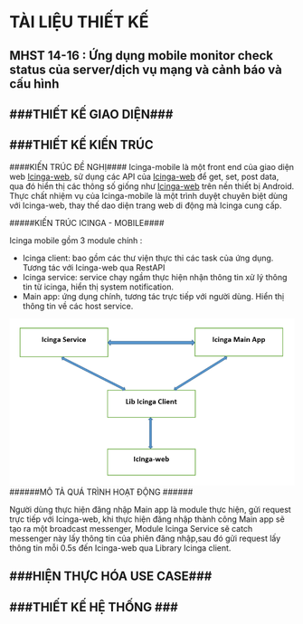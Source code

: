 TÀI LIỆU THIẾT KẾ
=================

MHST 14-16 : Ứng dụng mobile monitor check status của server/dịch vụ mạng và cảnh báo và cấu hình
------------------------------------------------------------------------------------------

###THIẾT KẾ GIAO DIỆN###
----------------------




###THIẾT KẾ KIẾN TRÚC
------------------------
####KIẾN TRÚC ĐỀ NGHỊ####
Icinga-mobile là một front end của giao diện web [Icinga-web](https://www.icinga.org/icinga/screenshots/icinga-web/), sử dụng các API của [Icinga-web](https://www.icinga.org/icinga/screenshots/icinga-web/) để get, set, post data, qua đó hiển thị các thông số giống như [Icinga-web](https://www.icinga.org/icinga/screenshots/icinga-web/) trên nền thiết bị Android. Thực chất nhiệm vụ của Icinga-mobile là một trình duyệt chuyên biệt dùng với Icinga-web, thay thế dao diện trang web di động mà Icinga cung cấp.

#####KIẾN TRÚC ICINGA - MOBILE####

Icinga mobile gồm 3 module chính : 
* Icinga client: bao gồm các thư viện thực thi các task của ứng dụng. Tương tác với Icinga-web qua RestAPI
* Icinga service: service chạy ngầm thực hiện nhận thông tin xử lý thông tin từ icinga, hiển thị system notification.
* Main app: ứng dụng chính, tương tác trực tiếp với người dùng. Hiển thị thông tin về các host service.

![alt text](/docs/image/Kientrucicinga.PNG "Kiến trúc Icinga-mobile")
######MÔ TẢ QUÁ TRÌNH HOẠT ĐỘNG ######

Người dùng thực hiện đăng nhập Main app là module thực hiện, gửi request trực tiếp với Icinga-web, khi thực hiện đăng nhập thành công Main app sẽ tạo ra một broadcast messenger, Module Icinga Service sẽ catch messenger này lấy thông tin của phiên đăng nhập,sau đó gửi request lấy thông tin mỗi 0.5s đến Icinga-web qua Library Icinga client.

###HIỆN THỰC HÓA USE CASE###
----------------------------



###THIẾT KẾ HỆ THỐNG ###
------------------------